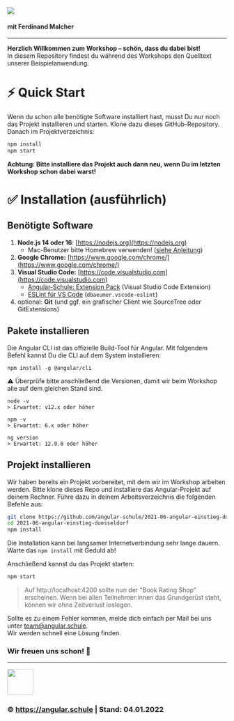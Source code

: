 <img src="http://assets.angular.schule/header-intensivworkshop.png">

#### **mit Ferdinand Malcher**

<hr>

**Herzlich Willkommen zum Workshop – schön, dass du dabei bist!**  
In diesem Repository findest du während des Workshops den Quelltext unserer Beispielanwendung.

# ⚡️ Quick Start

Wenn du schon alle benötigte Software installiert hast, musst Du nur noch das Projekt installieren und starten.
Klone dazu dieses GitHub-Repository. Danach im Projektverzeichnis:

```bash
npm install
npm start
```


**Achtung: Bitte installiere das Projekt auch dann neu, wenn Du im letzten Workshop schon dabei warst!**



# ✅ Installation (ausführlich)


## Benötigte Software

1. **Node.js 14 oder 16**: [https://nodejs.org](https://nodejs.org)
   + Mac-Benutzer bitte Homebrew verwenden! ([siehe Anleitung](https://presentations.angular.schule/HOMEBREW_NODE))
2. **Google Chrome:** [https://www.google.com/chrome/](https://www.google.com/chrome/)
4. **Visual Studio Code:** [https://code.visualstudio.com](https://code.visualstudio.com)
   + [Angular-Schule: Extension Pack](https://marketplace.visualstudio.com/items?itemName=angular-schule.angular-schule-extension-pack)  (Visual Studio Code Extension)
   + [ESLint für VS Code](https://marketplace.visualstudio.com/items?itemName=dbaeumer.vscode-eslint)  (`dbaeumer.vscode-eslint`)
5. optional: **Git** (und ggf. ein grafischer Client wie SourceTree oder GitExtensions)


## Pakete installieren

Die Angular CLI ist das offizielle Build-Tool für Angular. Mit folgendem Befehl kannst Du die CLI auf dem System installieren:

```
npm install -g @angular/cli
```

⚠️ Überprüfe bitte anschließend die Versionen, damit wir beim Workshop alle auf dem gleichen Stand sind.

```
node -v
> Erwartet: v12.x oder höher

npm -v
> Erwartet: 6.x oder höher

ng version
> Erwartet: 12.0.0 oder höher
```


## Projekt installieren

Wir haben bereits ein Projekt vorbereitet, mit dem wir im Workshop arbeiten werden.
Bitte klone dieses Repo und installiere das Angular-Projekt auf deinem Rechner.
Führe dazu in deinem Arbeitsverzeichnis die folgenden Befehle aus:

```bash
git clone https://github.com/angular-schule/2021-06-angular-einstieg-duesseldorf.git
cd 2021-06-angular-einstieg-duesseldorf
npm install
```

Die Installation kann bei langsamer Internetverbindung sehr lange dauern.
Warte das `npm install` mit Geduld ab!

Anschließend kannst du das Projekt starten:

```bash
npm start
```

> Auf http://localhost:4200 sollte nun der "Book Rating Shop" erscheinen.
Wenn bei allen Teilnehmer:innen das Grundgerüst steht, können wir ohne Zeitverlust loslegen.


Sollte es zu einem Fehler kommen, melde dich einfach per Mail bei uns unter [team@angular.schule](mailto:team@angular.schule).  
Wir werden schnell eine Lösung finden.



### Wir freuen uns schon! 🙂

<hr>

<img src="http://assets.angular.schule/logo-angular-schule.png" height="60">

### &copy; https://angular.schule | Stand: 04.01.2022



